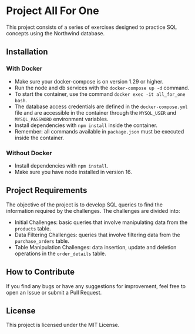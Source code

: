 # Project All For One

This project consists of a series of exercises designed to practice SQL concepts using the Northwind database.

## Installation

### With Docker

- Make sure your docker-compose is on version 1.29 or higher.
- Run the node and db services with the `docker-compose up -d` command.
- To start the container, use the command `docker exec -it all_for_one bash`.
- The database access credentials are defined in the `docker-compose.yml` file and are accessible in the container through the `MYSQL_USER` and `MYSQL_PASSWORD` environment variables.
- Install dependencies with `npm install` inside the container.
- Remember: all commands available in `package.json` must be executed inside the container.

### Without Docker

- Install dependencies with `npm install`.
- Make sure you have node installed in version 16.

## Project Requirements

The objective of the project is to develop SQL queries to find the information required by the challenges. The challenges are divided into:

- Initial Challenges: basic queries that involve manipulating data from the `products` table.
- Data Filtering Challenges: queries that involve filtering data from the `purchase_orders` table.
- Table Manipulation Challenges: data insertion, update and deletion operations in the `order_details` table.

## How to Contribute

If you find any bugs or have any suggestions for improvement, feel free to open an Issue or submit a Pull Request.

## License

This project is licensed under the MIT License.

